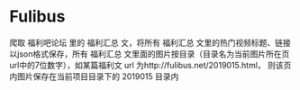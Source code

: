 # Fulibus
爬取 福利吧论坛 里的 福利汇总 文，将所有 福利汇总 文里的热门视频标题、链接以json格式保存，所有 福利汇总 文里面的图片按目录（目录名为当前图片所在页url中的7位数字），如某篇福利文 url 为http://fulibus.net/2019015.html， 则该页内图片保存在当前项目目录下的 2019015 目录内
